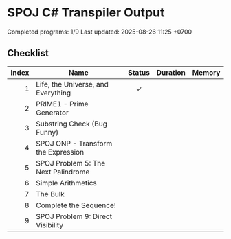 # SPOJ C# Transpiler Output

Completed programs: 1/9
Last updated: 2025-08-26 11:25 +0700

## Checklist
| Index | Name | Status | Duration | Memory |
|------:|------|:-----:|---------:|-------:|
| 1 | Life, the Universe, and Everything | ✓ |  |  |
| 2 | PRIME1 - Prime Generator |   |  |  |
| 3 | Substring Check (Bug Funny) |   |  |  |
| 4 | SPOJ ONP - Transform the Expression |   |  |  |
| 5 | SPOJ Problem 5: The Next Palindrome |   |  |  |
| 6 | Simple Arithmetics |   |  |  |
| 7 | The Bulk |   |  |  |
| 8 | Complete the Sequence! |   |  |  |
| 9 | SPOJ Problem 9: Direct Visibility |   |  |  |
